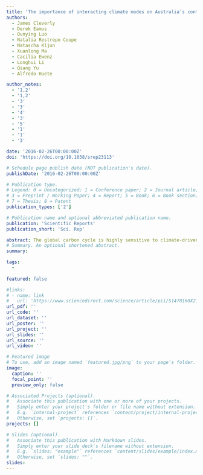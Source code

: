 ```yaml
---
title: 'The importance of interacting climate modes on Australia’s contribution to global carbon cycle extremes'
authors:
  - James Cleverly
  - Derek Eamus
  - Qunying Luo
  - Natalia Restrepo Coupe
  - Natascha Kljun
  - Xuanlong Ma
  - Cacilia Ewenz
  - Longhui Li
  - Qiang Yu
  - Alfredo Huete

author_notes:
  - '1,2'
  - '1,2'
  - '3'
  - '3'
  - '4'
  - '3'
  - '5'
  - '1'
  - '1'
  - '3'

date: '2016-02-26T00:00:00Z'
doi: 'https://doi.org/10.1038/srep23113'

# Schedule page publish date (NOT publication's date).
publishDate: '2016-02-26T00:00:00Z'

# Publication type.
# Legend: 0 = Uncategorized; 1 = Conference paper; 2 = Journal article;
# 3 = Preprint / Working Paper; 4 = Report; 5 = Book; 6 = Book section;
# 7 = Thesis; 8 = Patent
publication_types: ['2']

# Publication name and optional abbreviated publication name.
publication: 'Scientific Reports'
publication_short: 'Sci. Rep'

abstract: The global carbon cycle is highly sensitive to climate-driven fluctuations of precipitation, especially in the Southern Hemisphere. This was clearly manifested by a 20% increase of the global terrestrial C sink in 2011 during the strongest sustained La Niña since 1917. However, inconsistencies exist between El Niño/La Niña (ENSO) cycles and precipitation in the historical record; for example, significant ENSO–precipitation correlations were present in only 31% of the last 100 years, and often absent in wet years. To resolve these inconsistencies, we used an advanced temporal scaling method for identifying interactions amongst three key climate modes (El Niño, the Indian Ocean dipole, and the southern annular mode). When these climate modes synchronised (1999–2012), drought and extreme precipitation were observed across Australia. The interaction amongst these climate modes, more than the effect of any single mode, was associated with large fluctuations in precipitation and productivity. The long-term exposure of vegetation to this arid environment has favoured a resilient flora capable of large fluctuations in photosynthetic productivity and explains why Australia was a major contributor not only to the 2011 global C sink anomaly but also to global reductions in photosynthetic C uptake during the previous decade of drought.
# Summary. An optional shortened abstract.
summary: 

tags:
  - 
  
featured: false

#links:
# - name: link
#   url: 'https://www.sciencedirect.com/science/article/pii/S1470160X21006658'
url_pdf: ''
url_code: ''
url_dataset: ''
url_poster: ''
url_project: ''
url_slides: ''
url_source: ''
url_video: ''

# Featured image
# To use, add an image named `featured.jpg/png` to your page's folder.
image:
  caption: ''
  focal_point: ''
  preview_only: false

# Associated Projects (optional).
#   Associate this publication with one or more of your projects.
#   Simply enter your project's folder or file name without extension.
#   E.g. `internal-project` references `content/project/internal-project/index.md`.
#   Otherwise, set `projects: []`.
projects: []

# Slides (optional).
#   Associate this publication with Markdown slides.
#   Simply enter your slide deck's filename without extension.
#   E.g. `slides: "example"` references `content/slides/example/index.md`.
#   Otherwise, set `slides: ""`.
slides:
---
```


